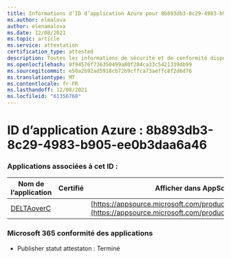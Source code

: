 ```yaml
---
title: Informations d’ID d’application Azure pour 8b893db3-8c29-4983-b905-ee0b3daa6a46
ms.author: elmalova
author: elenamalova
ms.date: 12/08/2021
ms.topic: article
ms.service: attestation
certification_type: attested
description: Toutes les informations de sécurité et de conformité disponibles pour 8b893db3-8c29-4983-b905-ee0b3daa6a46.
ms.openlocfilehash: 9f94576f736350499a80f284ca33c5421339db99
ms.sourcegitcommit: e50a2b92ad5918cb72b9cffca73aeffc8f2d6d76
ms.translationtype: MT
ms.contentlocale: fr-FR
ms.lasthandoff: 12/08/2021
ms.locfileid: "61356760"
---
```

# <a name="azure-app-id-8b893db3-8c29-4983-b905-ee0b3daa6a46"></a>ID d’application Azure : 8b893db3-8c29-4983-b905-ee0b3daa6a46


### <a name="apps-associated-with-this-id"></a>Applications associées à cet ID :
| **Nom de l’application** | **Certifié** | **Afficher dans AppSource** |
|--------------|---------------|-----------------------|
| [DELTAoverC](https://docs.microsoft.com/microsoft-365-app-certification/forward/WA200003286) |  | [https://appsource.microsoft.com/product/office/WA200003286](https://appsource.microsoft.com/product/office/WA200003286) |

### <a name="microsoft-365-app-compliance-status"></a>Microsoft 365 conformité des applications
- Publisher statut attestaton : Terminé
